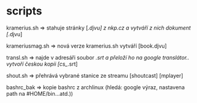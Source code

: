 # scripts

kramerius.sh	 => stahuje stránky [*.djvu] z nkp.cz a vytváří z nich dokument [*.djvu]

krameriusmag.sh	 => nová verze kramerius.sh vytváří [book.djvu]

transl.sh	 => najde v adresáři soubor *.srt a přeloží ho na google translátor..
		    vytvoří českou kopii [cs_*.srt]
            
shout.sh	 => přehrává vybrané stanice ze streamu [shoutcast] [mplayer]

bashrc_bak	 => kopie bashrc z archlinux (hledá: google výraz, nastavena path na #HOME/bin...atd.)) 
